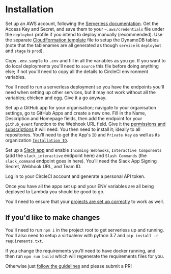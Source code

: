 # Installation

Set up an AWS account, following the
[Serverless documentation](https://serverless.com/framework/docs/providers/aws/guide/credentials/).
Get the Access Key and Secret, and save them to your `~.aws/credentials` file
under the `deploybot` profile if you intend to deploy manually (recommended).
Use the separate [CloudFormation template](./dynamoDB_cf.template) file to setup
the DynamoDB tables (note that the tablenames are all generated as though
`service` is `deploybot` and `stage` is `prod`).

Copy `.env.sample` to `.env` and fill in all the variables as you go. If you
want to do local deployments you'll need to `source` this file before doing
anything else; if not you'll need to copy all the details to CircleCI
environment variables.

You'll need to run a serverless deployment so you have the endpoints you'll need
when setting up other services, but it may not work without all the variables;
chicken and egg. Give it a go anyway.

Set up a GitHub app for your organisation; navigate to your organisation
settings, go to GitHub Apps and create a new one. Fill in the Name, Description
and Homepage fields, then add the endpoint for your `github_event` function to
the Webhook URL field. Give it the
[permissions and subscriptions](./docs/github_app_permissions.md) it will need.
You then need to install it; ideally to all repositories. You'll need to get the
App's `ID` and `Private Key` as well as its organization
[`Installation ID`](https://developer.github.com/v3/apps/#find-repository-installation).

Set up a [Slack app](https://api.slack.com/apps/) and enable
`Incoming Webhooks`, `Interactive Components` (add the `slack_interactive`
endpoint here) and `Slash Commands` (the `slack_command` endpoint goes in here).
You'll need the Slack App Signing Secret, Webhook URL, and Team ID.

Log in to your CircleCI account and generate a personal API token.

Once you have all the apps set up and your ENV variables are all being deployed
to Lambda you should be good to go.

You'll need to ensure that your
[projects are set up correctly](./project_setup.md) to work as well.

## If you'd like to make changes

You'll need to run `npm i` in the project root to get serverless up and running.
You'll also need to setup a virtualenv with python 3.7 and
`pip install -r requirements.txt`.

If you change the requirements you'll need to have docker running, and then run
`npm run build` which will regenerate the requirements files for you.

Otherwise just [follow the guidelines](./CONTRIBUTING.md) and please submit a
PR!
